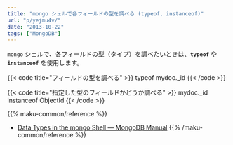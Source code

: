 ```yaml
---
title: "mongo シェルで各フィールドの型を調べる (typeof, instanceof)"
url: "p/yejmu4v/"
date: "2013-10-22"
tags: ["MongoDB"]
---
```


`mongo` シェルで、各フィールドの型（タイプ）を調べたいときは、__`typeof`__ や __`instanceof`__ を使用します。

{{< code title="フィールドの型を調べる" >}}
typeof mydoc._id
{{< /code >}}

{{< code title="指定した型のフィールドかどうか調べる" >}}
mydoc._id instanceof ObjectId
{{< /code >}}

{{% maku-common/reference %}}
- [Data Types in the mongo Shell — MongoDB Manual](http://docs.mongodb.org/manual/core/shell-types/#check-types-in-shell)
{{% /maku-common/reference %}}


